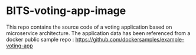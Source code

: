 # BITS-voting-app-image
This repo contains the source code of a voting application based on microservice architecture. The application data has been referenced from a docker public sample repo : https://github.com/dockersamples/example-voting-app

